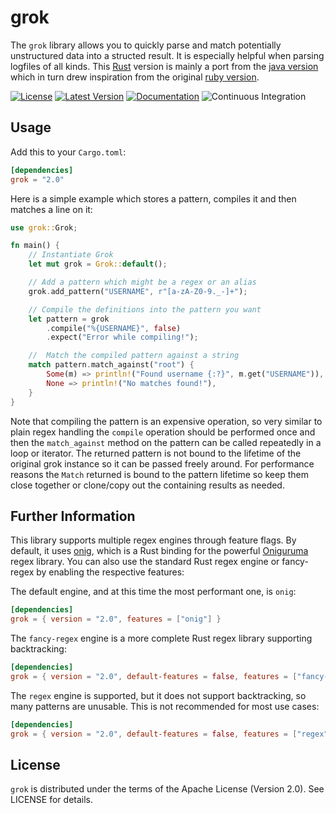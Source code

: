 grok
====

The `grok` library allows you to quickly parse and match potentially unstructured data into a structed result. It is especially helpful when parsing logfiles of all kinds. This [Rust](http://rust-lang.org) version is mainly a port from the [java version](https://github.com/thekrakken/java-grok) which in turn drew inspiration from the original [ruby version](https://github.com/logstash-plugins/logstash-filter-grok).

[![License](https://img.shields.io/badge/License-Apache%202.0-blue.svg)](https://opensource.org/licenses/Apache-2.0)
[![Latest Version](https://img.shields.io/crates/v/grok.svg)](https://crates.io/crates/grok)
[![Documentation](https://docs.rs/grok/badge.svg)](https://docs.rs/grok)
![Continuous Integration](https://github.com/mmastrac/grok/actions/workflows/ci.yml/badge.svg?branch=main)

## Usage
Add this to your `Cargo.toml`:

```toml
[dependencies]
grok = "2.0"
```

Here is a simple example which stores a pattern, compiles it and then matches a line on it:

```rust
use grok::Grok;

fn main() {
    // Instantiate Grok
    let mut grok = Grok::default();

    // Add a pattern which might be a regex or an alias
    grok.add_pattern("USERNAME", r"[a-zA-Z0-9._-]+");

    // Compile the definitions into the pattern you want
    let pattern = grok
        .compile("%{USERNAME}", false)
        .expect("Error while compiling!");

    //  Match the compiled pattern against a string
    match pattern.match_against("root") {
        Some(m) => println!("Found username {:?}", m.get("USERNAME")),
        None => println!("No matches found!"),
    }
}
```

Note that compiling the pattern is an expensive operation, so very similar to plain regex handling the `compile`
operation should be performed once and then the `match_against` method on the pattern can be called repeatedly
in a loop or iterator. The returned pattern is not bound to the lifetime of the original grok instance so it can
be passed freely around. For performance reasons the `Match` returned is bound to the pattern lifetime so keep
them close together or clone/copy out the containing results as needed.

## Further Information

This library supports multiple regex engines through feature flags. By default,
it uses [onig](https://crates.io/crates/onig), which is a Rust binding for the
powerful [Oniguruma](https://github.com/kkos/oniguruma) regex library. You can
also use the standard Rust regex engine or fancy-regex by enabling the
respective features:

The default engine, and at this time the most performant one, is `onig`:

```toml
[dependencies]
grok = { version = "2.0", features = ["onig"] }
```

The `fancy-regex` engine is a more complete Rust regex library supporting
backtracking:

```toml
[dependencies]
grok = { version = "2.0", default-features = false, features = ["fancy-regex"] }
```

The `regex` engine is supported, but it does not support backtracking, so many
patterns are unusable. This is not recommended for most use cases:

```toml
[dependencies]
grok = { version = "2.0", default-features = false, features = ["regex"] }
```

## License
`grok` is distributed under the terms of the Apache License (Version 2.0). 
See LICENSE for details.

